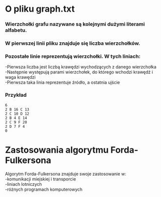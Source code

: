 # O pliku graph.txt
### Wierzchołki grafu nazywane są kolejnymi dużymi literami alfabetu.  
### W pierwszej linii pliku znajduje się liczba wierzchołków.  
### Pozostałe linie reprezentują wierzchołki. W tych liniach:  
-Pierwsza liczba jest liczbą krawędzi wychodzących z danego wierzchołka  
-Następnie występują parami wierzchołek, do którego wchodzi krawędź i waga krawędzi  
-Pierwsza taka linia reprezentuje źródło, a ostatnia ujście  
### Przykład 
```
6    
2 B 16 C 13     
2 C 10 D 12  
2 B 4 E 14  
2 C 9 F 20  
2 D 7 F 4  
0  
```
# Zastosowania algorytmu Forda-Fulkersona  
Algorytm Forda-Fulkersona znajduje swoje zastosowanie w:  
-komunikacji miejskiej i transporcie  
-liniach lotniczych  
-różnych programach komputerowych
